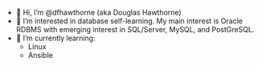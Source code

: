 - 👋 Hi, I’m @dfhawthorne (aka Douglas Hawthorne)
- 👀 I’m interested in database self-learning. My main interest is Oracle RDBMS with emerging interest in SQL/Server, MySQL, and PostGreSQL.
- 🌱 I’m currently learning:
  - Linux
  - Ansible

<!---
dfhawthorne/dfhawthorne is a ✨ special ✨ repository because its `README.md` (this file) appears on your GitHub profile.
You can click the Preview link to take a look at your changes.
--->
